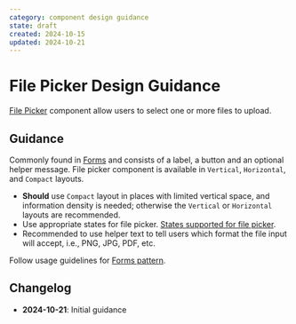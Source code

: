 ```yaml
---
category: component design guidance
state: draft
created: 2024-10-15
updated: 2024-10-21
---
```


# File Picker Design Guidance

[File Picker](https://clarity.design/documentation/file-picker) component allow users to select one or more files to upload.

## Guidance

Commonly found in [Forms](https://clarity.design/documentation/forms) and consists of a label, a button and an optional helper message. File picker component is available in `Vertical`, `Horizontal`, and `Compact` layouts.

- **Should** use `Compact` layout in places with limited vertical space, and information density is needed; otherwise the `Vertical` or `Horizontal` layouts are recommended.
- Use appropriate states for file picker. [States supported for file picker](https://clarity.design/documentation/file-picker#states).
- Recommended to use helper text to tell users which format the file input will accept, i.e., PNG, JPG, PDF, etc.

Follow usage guidelines for [Forms pattern](https://clarity.design/documentation/forms).

## Changelog

- **2024-10-21**: Initial guidance
